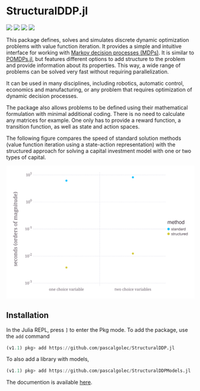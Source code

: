 # StructuralDDP.jl


[![][docs-stable-img]][docs-stable-url] [![][docs-dev-img]][docs-dev-url] [![][travis-img]][travis-url] [![][codecov-img]][codecov-url]


This package defines, solves and simulates discrete dynamic optimization problems with value function iteration. It provides a simple and intuitive interface for working with [Markov decision processes (MDPs)](https://en.wikipedia.org/wiki/Markov_decision_process). It is similar to [POMDPs.jl](https://github.com/JuliaPOMDP/POMDPs.jl), but features different options to add structure to the problem and provide information about its properties. This way, a wide range of problems can be solved very fast without requiring parallelization.

It can be used in many disciplines, including robotics, automatic control, economics and manufacturing, or any problem that requires optimization of dynamic decision processes.

The package also allows problems to be defined using their mathematical formulation with minimal additional coding. There is no need to calculate any matrices for example. One only has to provide a reward function, a transition function, as well as state and action spaces.

The following figure compares the speed of standard solution methods (value function iteration using a state-action representation) with the structured approach for solving a capital investment model with one or two types of capital.

![alt text](benchmark/compare.svg "Benchmarking acceleration")

## Installation

In the Julia REPL, press `]` to enter the Pkg mode. To add the package, use the `add` command

```julia
(v1.1) pkg> add https://github.com/pascalgolec/StructuralDDP.jl
```

To also add a library with models,

```julia
(v1.1) pkg> add https://github.com/pascalgolec/StructuralDDPModels.jl
```

The documention is available [here](https://pascalgolec.github.io/StructuralDDP.jl/stable).

[docs-stable-img]: https://img.shields.io/badge/docs-stable-blue.svg
[docs-stable-url]: https://pascalgolec.github.io/StructuralDDP.jl/stable

[docs-dev-img]: https://img.shields.io/badge/docs-dev-blue.svg
[docs-dev-url]: https://pascalgolec.github.io/StructuralDDP.jl/dev

[travis-img]: https://travis-ci.com//pascalgolec/StructuralDDP.jl.svg?branch=master
[travis-url]: https://travis-ci.com/pascalgolec/StructuralDDP.jl

[codecov-img]: https://codecov.io/gh/pascalgolec/StructuralDDP.jl/branch/master/graph/badge.svg
[codecov-url]: https://codecov.io/gh/pascalgolec/StructuralDDP.jl
